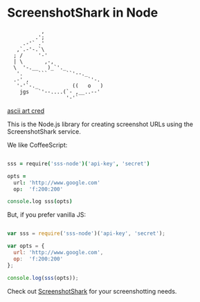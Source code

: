 # ScreenshotShark in Node

               ,
             .';
         .-'` .'
       ,`.-'-.`\
      ; /     '-'
      | \       ,-,
      \  '-.__   )_`'._
       '.     ```      ``'--._
      .-' ,                   `'-.
       '-'`-._           ((   o   )
        jgs   `'--....(`- ,__..--'
                       '-'`

[ascii art cred](http://www.retrojunkie.com/asciiart/animals/sharks.htm)

This is the Node.js library for creating screenshot URLs using the ScreenshotShark service.

We like CoffeeScript:

```coffee

sss = require('sss-node')('api-key', 'secret')

opts =
  url: 'http://www.google.com'
  op:  'f:200:200'

console.log sss(opts)
```

But, if you prefer vanilla JS:

```javascript

var sss = require('sss-node')('api-key', 'secret');

var opts = {
  url: 'http://www.google.com',
  op:  'f:200:200'
};

console.log(sss(opts));
```



Check out [ScreenshotShark](http://www.screenshotshark.com) for your screenshotting needs.
